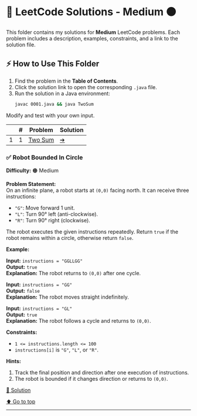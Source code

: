 # 🚀 LeetCode Solutions - Medium 🟠

This folder contains my solutions for **Medium** LeetCode problems. Each problem includes a description, examples, constraints, and a link to the solution file.

## ⚡ How to Use This Folder

1. Find the problem in the **Table of Contents**.
2. Click the solution link to open the corresponding `.java` file.
3. Run the solution in a Java environment:
   ```sh
   javac 0001.java && java TwoSum
Modify and test with your own input.

|   | # | Problem | Solution |
|---|---|---------|----------|
| 1  | 1  | [Two Sum](#-two-sum)  | [➔](Solutions/0001.java) |


### ✅ Robot Bounded In Circle  
**Difficulty:** 🟠 Medium  

**Problem Statement:**  
On an infinite plane, a robot starts at `(0,0)` facing north. It can receive three instructions:  
- `"G"`: Move forward 1 unit.  
- `"L"`: Turn 90° left (anti-clockwise).  
- `"R"`: Turn 90° right (clockwise).  

The robot executes the given instructions repeatedly. Return `true` if the robot remains within a circle, otherwise return `false`.  

**Example:**  

**Input:** `instructions = "GGLLGG"`  
**Output:** `true`  
**Explanation:** The robot returns to `(0,0)` after one cycle.  

**Input:** `instructions = "GG"`  
**Output:** `false`  
**Explanation:** The robot moves straight indefinitely.  

**Input:** `instructions = "GL"`  
**Output:** `true`  
**Explanation:** The robot follows a cycle and returns to `(0,0)`.  

**Constraints:**  
- `1 <= instructions.length <= 100`  
- `instructions[i]` is `"G"`, `"L"`, or `"R"`.  

**Hints:**  
1. Track the final position and direction after one execution of instructions.  
2. The robot is bounded if it changes direction or returns to `(0,0)`.  

[📂 Solution](1041.java)  

[⬆️ Go to top](#top)  

---




